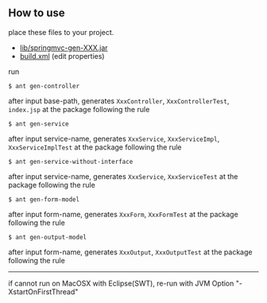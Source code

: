 ## How to use

place these files to your project.

 * [lib/springmvc-gen-XXX.jar][1]
 * [build.xml][2] (edit properties)

run

    $ ant gen-controller

after input base-path, generates `XxxController`, `XxxControllerTest`, `index.jsp` at the package following the rule

    $ ant gen-service

after input service-name, generates `XxxService`, `XxxServiceImpl`, `XxxServiceImplTest` at the package following the rule

    $ ant gen-service-without-interface

after input service-name, generates `XxxService`, `XxxServiceTest` at the package following the rule

    $ ant gen-form-model

after input form-name, generates `XxxForm`, `XxxFormTest` at the package following the rule

    $ ant gen-output-model

after input form-name, generates `XxxOutput`, `XxxOutputTest` at the package following the rule

----
if cannot run on MacOSX with Eclipse(SWT), re-run with JVM Option "-XstartOnFirstThread"


  [1]: https://github.com/downloads/making/springmvc-gen/springmvc-gen-0.1.0.jar
  [2]: https://github.com/downloads/making/springmvc-gen/build.xml